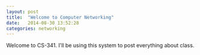 ```yaml
---
layout: post
title:  "Welcome to Computer Networking"
date:   2014-08-30 13:52:28
categories: networking
---
```


Welcome to CS-341.  I'll be using this system to post everything about class.